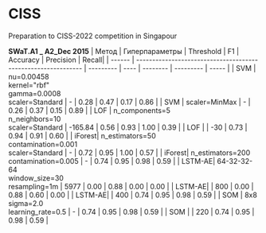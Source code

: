 # CISS
Preparation to CISS-2022 competition in Singapour

**SWaT.A1 _ A2_Dec 2015**
| Метод  | Гиперпараметры                                                | Threshold | F1   | Accuracy | Precision | Recall|
| ------ | ------------------------------------------------------------- | --------- | ---- | -------- | --------- | ----- |
| SVM    | nu=0.00458<br>kernel="rbf"<br>gamma=0.0008<br>scaler=Standard | -         | 0.28 | 0.47     | 0.17      | 0.86  |
| SVM    | scaler=MinMax                                                 | -         | 0.26 | 0.37     | 0.15      | 0.89  |
| LOF    | n_components=5<br>n_neighbors=10<br>scaler=Standard           | -165.84   | 0.56 | 0.93     | 1.00      | 0.39  |
| LOF    |                                                               | -30       | 0.73 | 0.94     | 0.91      | 0.60  |
| iForest| n_estimators=50<br>contamination=0.001<br>scaler=Standard     | -         | 0.72 | 0.95     | 1.00      | 0.57  |
| iForest| n_estimators=200<br>contamination=0.005                       | -         | 0.74 | 0.95     | 0.98      | 0.59  |
| LSTM-AE| 64-32-32-64<br>window_size=30<br>resampling=1m                | 5977      | 0.00 | 0.88     | 0.00      | 0.00  |
| LSTM-AE|                                                               | 800       | 0.00 | 0.88     | 0.60      | 0.00  |
| LSTM-AE|                                                               | 400       | 0.74 | 0.95     | 0.98      | 0.59  |
| SOM    | 8x8<br>sigma=2.0<br>learning_rate=0.5                         | -         | 0.74 | 0.95     | 0.98      | 0.59  |
| SOM    |                                                               | 220       | 0.74 | 0.95     | 0.98      | 0.59  |
